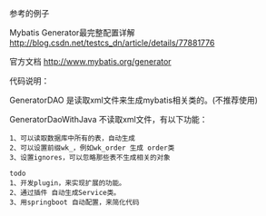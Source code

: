 
参考的例子


Mybatis Generator最完整配置详解
http://blog.csdn.net/testcs_dn/article/details/77881776

官方文档
http://www.mybatis.org/generator


代码说明：

GeneratorDAO  是读取xml文件来生成mybatis相关类的。(不推荐使用)

GeneratorDaoWithJava 不读取xml文件，有以下功能：

    1、可以读取数据库中所有的表，自动生成
    2、可以设置前缀wk_，例如wk_order 生成 order类
    3、设置ignores，可以忽略那些表不生成相关的对象
    
    todo 
    1、开发plugin，来实现扩展的功能。
    2、通过插件 自动生成Service类。
    3、用springboot 自动配置，来简化代码